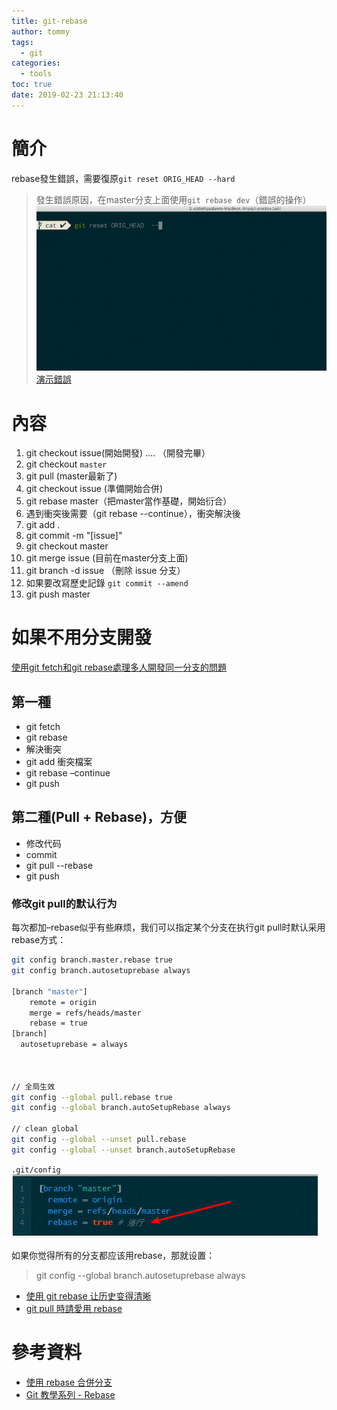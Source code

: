 ```yaml
---
title: git-rebase
author: tommy
tags:
  - git
categories:
  - tools
toc: true
date: 2019-02-23 21:13:40
---
```


# 簡介

rebase發生錯誤，需要復原`git reset ORIG_HEAD --hard`
> 發生錯誤原因，在master分支上面使用`git rebase dev`（錯誤的操作）
![路徑](../images/20190223212033.gif)
[演示錯誤](https://www.youtube.com/watch?v=fLvr4BRoJ8I)

<!--more-->
# 內容

1. git checkout issue(開始開發) .... （開發完畢）
2. git checkout `master`
3. git pull (master最新了)
4. git checkout issue (準備開始合併) 
5. git rebase master（把master當作基礎，開始衍合）
6. 遇到衝突後需要（git rebase --continue），衝突解決後
7. git add .
8. git commit -m "[issue]"
9. git checkout master
10. git merge issue (目前在master分支上面)
11. git branch -d issue （刪除 issue 分支）
12. 如果要改寫歷史記錄 `git commit --amend`
13. git push master

# 如果不用分支開發

[使用git fetch和git rebase處理多人開發同一分支的問題](https://codertw.com/%E7%A8%8B%E5%BC%8F%E8%AA%9E%E8%A8%80/554398/)

## 第一種
- git fetch
- git rebase
- 解決衝突
- git add 衝突檔案
- git rebase –continue
- git push

## 第二種(Pull + Rebase)，方便
- 修改代码
- commit
- git pull --rebase
- git push
### 修改git pull的默认行为
每次都加–rebase似乎有些麻烦，我们可以指定某个分支在执行git pull时默认采用rebase方式：

```sh
git config branch.master.rebase true
git config branch.autosetuprebase always

[branch "master"]
	remote = origin
	merge = refs/heads/master
	rebase = true
[branch]  
  autosetuprebase = always



// 全局生效
git config --global pull.rebase true
git config --global branch.autoSetupRebase always

// clean global
git config --global --unset pull.rebase
git config --global --unset branch.autoSetupRebase
```

`.git/config`
![git-rebase](../images/20190223222300.png)

如果你觉得所有的分支都应该用rebase，那就设置：
> git config --global branch.autosetuprebase always


- [使用 git rebase 让历史变得清晰](http://shzhangji.com/cnblogs/2014/12/23/use-git-rebase-to-clarify-history/)
- [git pull 時請愛用 rebase](http://rubyist.marsz.tw/blog/2012-01-20/git-pull-with-rebase/)













# 參考資料
- [使用 rebase 合併分支](https://backlog.com/git-tutorial/tw/stepup/stepup2_8.html)
- [Git 教學系列 - Rebase](https://www.youtube.com/watch?v=0nwqar3ycTY&index=6&list=PLlyOkSAh6TwcvJQ1UtvkSwhZWCaM_S07d)

